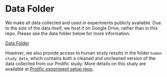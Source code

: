 # Data Folder
We make all data collected and used in experiments publicly available. Due to the size of the data itself, we host it on Google Drive, rather than in this repo. Please see the data folder below for more information:

[Data Folder](https://drive.google.com/drive/folders/1ad8ISvuebdg0RiE1F0NtgAkJ27sDpZt-?usp=sharing)

However, we also provide access to human study results in the folder `human study data`, which contains both a cleaned and uncleaned version of the data collected from our Prolific study. More details on this study are available at [Prolific experiment setup repo](https://github.com/AdaDTur/prolific-study/).
